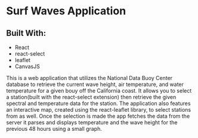 
<h1>Surf Waves Application </h1>
<h2>Built With:</h2>
    <ul>
    <li>React</li>
    <li>react-select</li>
    <li>leaflet</li>
    <li>CanvasJS</li>
    </ul>
<p>
    This is a web application that utilizes the National Data Buoy Center database to retrieve the current wave height, air temperature, and water temperature for a given bouy off the California coast. It allows you to select a station(built with the react-select extension) then retrieve the given spectral and temperature data for the station. The application also features an interactive map, created using the react-leaflet library, to select stations from as well. Once the selection is made the app fetches the data from the server it parses and displays temperature and the wave height for the previous 48 hours using a small graph. 
</p>
